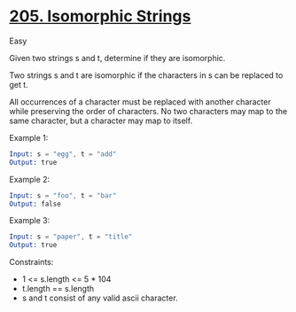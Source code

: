 # [205. Isomorphic Strings](https://leetcode.com/problems/isomorphic-strings/description/?envType=study-plan-v2&envId=top-interview-150)

Easy

Given two strings s and t, determine if they are isomorphic.

Two strings s and t are isomorphic if the characters in s can be replaced to get t.

All occurrences of a character must be replaced with another character while preserving the order of characters. No two characters may map to the same character, but a character may map to itself.

Example 1:

```s
Input: s = "egg", t = "add"
Output: true
```

Example 2:

```s
Input: s = "foo", t = "bar"
Output: false
```

Example 3:

```s
Input: s = "paper", t = "title"
Output: true
```

Constraints:

- 1 <= s.length <= 5 * 104
- t.length == s.length
- s and t consist of any valid ascii character.
